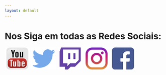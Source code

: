 ```yaml
---
layout: default
---
```




# Nos Siga em todas as Redes Sociais:


[![Youtube](img/social_links/youtube.png)](http://www.youtube.com/channel/UCF12dpMPBnDyS369caTF_Vw?sub_confirmation=1)
[![Twitter](img/social_links/twitter.png)](https://twitter.com/MamonasGames)
[![Twitch](img/social_links/twitch.png)](https://www.twitch.tv/mamonasexplosivas)
[![Instagram](img/social_links/instagram.png)](https://www.instagram.com/mamonasexplosivas/)
[![Facebook](img/social_links/facebook.png)](https://www.facebook.com/Mamonas-Explosivas-105262964516303/?epa=SEARCH_BOX)
